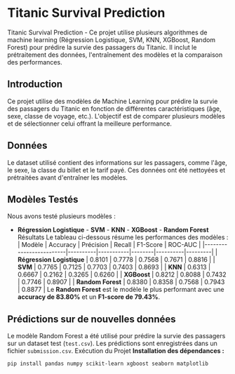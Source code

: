 # Titanic Survival Prediction
Titanic Survival Prediction - Ce projet utilise plusieurs algorithmes de machine learning (Régression Logistique, SVM, KNN, XGBoost, Random Forest) pour prédire la survie des passagers du Titanic. Il inclut le prétraitement des données, l'entraînement des modèles et la comparaison des performances.
## Introduction
Ce projet utilise des modèles de Machine Learning pour prédire la survie des passagers du Titanic en fonction de différentes caractéristiques (âge, sexe, classe de voyage, etc.). L'objectif est de comparer plusieurs modèles et de sélectionner celui offrant la meilleure performance.
## Données
Le dataset utilisé contient des informations sur les passagers, comme l'âge, le sexe, la classe du billet et le tarif payé. Ces données ont été nettoyées et prétraitées avant d'entraîner les modèles.
## Modèles Testés
Nous avons testé plusieurs modèles :
- **Régression Logistique** - **SVM** - **KNN** - **XGBoost** - **Random Forest**
 Résultats
Le tableau ci-dessous résume les performances des modèles :
| Modèle                  | Accuracy | Précision | Recall | F1-Score | ROC-AUC |
|-------------------------|----------|-----------|--------|----------|---------|
| **Régression Logistique**  | 0.8101   | 0.7778    | 0.7568 | 0.7671   | 0.8816  |
| **SVM**                    | 0.7765   | 0.7125    | 0.7703 | 0.7403   | 0.8693  |
| **KNN**                    | 0.6313   | 0.6667    | 0.2162 | 0.3265   | 0.6260  |
| **XGBoost**                | 0.8212   | 0.8088    | 0.7432 | 0.7746   | 0.8907  |
| **Random Forest**          | 0.8380   | 0.8358    | 0.7568 | 0.7943   | 0.8877  |
Le **Random Forest** est le modèle le plus performant avec une **accuracy de 83.80%** et un **F1-score de 79.43%**.
## Prédictions sur de nouvelles données
Le modèle Random Forest a été utilisé pour prédire la survie des passagers sur un dataset test (`test.csv`). Les prédictions sont enregistrées dans un fichier `submission.csv`.
 Exécution du Projet
**Installation des dépendances :**
```bash
pip install pandas numpy scikit-learn xgboost seaborn matplotlib


